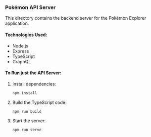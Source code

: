 ### Pokémon API Server

This directory contains the backend server for the Pokémon Explorer application.

#### Technologies Used:

- Node.js
- Express
- TypeScript
- GraphQL

#### To Run just the API Server:

1. Install dependencies:

   ```bash
   npm install
   ```

2. Build the TypeScript code:

   ```bash
   npm run build
   ```

3. Start the server:
   ```bash
   npm run serve
   ```
